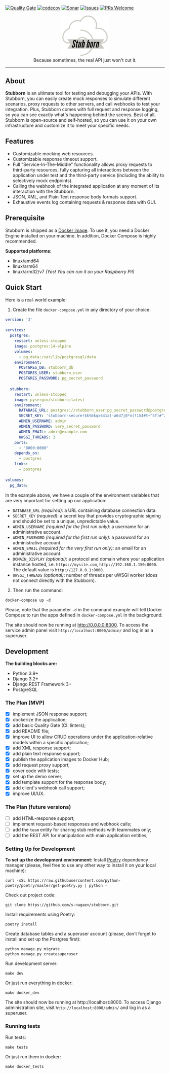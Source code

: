 [![Quality Gate](https://github.com/s-nagaev/stubborn/actions/workflows/main.yml/badge.svg)](https://github.com/s-nagaev/stubborn/actions/workflows/main.yml)
[![codecov](https://codecov.io/gh/s-nagaev/stubborn/branch/main/graph/badge.svg?token=CVVP1BEH9P)](https://codecov.io/gh/s-nagaev/stubborn)
[![Sonar](https://img.shields.io/sonar/quality_gate/s-nagaev_stubborn/main?label=Sonar%20QG&server=https%3A%2F%2Fsonarcloud.io)](https://sonarcloud.io/project/overview?id=s-nagaev_stubborn)
[![Issues](https://img.shields.io/github/issues/s-nagaev/stubborn)](https://github.com/s-nagaev/stubborn/issues/new)
[![PRs Welcome](https://img.shields.io/badge/PRs-welcome-brightgreen.svg)](https://github.com/s-nagaev/stubborn/pulls)
<p align="center">
  <img width=150 src="https://github.com/s-nagaev/stubborn/raw/main/docs/logo.png" alt="logo">
  <br>
Because sometimes, the real API just won't cut it.
</p>

* * *

## About
**Stubborn** is an ultimate tool for testing and debugging your APIs. With Stubborn, you can easily create mock 
responses to simulate different scenarios, proxy requests to other servers, and call webhooks to test your integration. 
Plus, Stubborn comes with full request and response logging, so you can see exactly what's happening behind the scenes. 
Best of all, Stubborn is open-source and self-hosted, so you can use it on your own infrastructure and customize it 
to meet your specific needs.

## Features
- Customizable mocking web resources.
- Customizable response timeout support.
- Full "Service-In-The-Middle" functionality allows proxy requests to third-party resources, fully capturing all 
interactions between the application under test and the third-party service (including the ability to selectively 
mock endpoints).
- Calling the webhook of the integrated application at any moment of its interaction with the Stubborn.
- JSON, XML, and Plain Text response body formats support.
- Exhaustive events log containing requests & response data with GUI.

## Prerequisite
Stubborn is shipped as a [Docker image](https://hub.docker.com/r/pysergio/stubborn). 
To use it, you need a Docker Engine installed on your machine. In addition, Docker Compose is highly recommended.

**Supported platforms:**
- linux/amd64
- linux/arm64
- linux/arm32/v7 *(Yes! You can run it on your Raspberry Pi!)*

## Quick Start
Here is a real-world example: 
1. Create the file `docker-compose.yml` in any directory of your choice:

```yaml
version: '3'

services:
  postgres:
    restart: unless-stopped
    image: postgres:14-alpine
    volumes:
      - pg_data:/var/lib/postgresql/data
    environment:
      POSTGRES_DB: stubborn_db
      POSTGRES_USER: stubborn_user
      POSTGRES_PASSWORD: pg_secret_password

  stubborn:
    restart: unless-stopped
    image: pysergio/stubborn:latest
    environment:
      DATABASE_URL: postgres://stubborn_user:pg_secret_password@postgres:5432/stubborn_db
      SECRET_KEY: 'stubborn-secure!$k%6kqx641a)-a6d7j8*n(!154#t+^5f)#^z5mjvlrf#u!'
      ADMIN_USERNAME: admin
      ADMIN_PASSWORD: very_secret_password
      ADMIN_EMAIL: admin@example.com
      UWSGI_THREADS: 3
    ports:
      - "8000:8000"
    depends_on:
      - postgres
    links:
      - postgres

volumes:
  pg_data:
```

In the example above, we have a couple of the environment variables that are very important for setting up our 
application:
- `DATABASE_URL` *(required)*: a URL containing database connection data. 
- `SECRET_KEY` *(required)*: a secret key that provides cryptographic signing and should be set to a unique, 
unpredictable value.
- `ADMIN_USERNAME` *(required for the first run only)*: a username for an administrative account.
- `ADMIN_PASSWORD` *(required for the first run only)*: a password for an administrative account.
- `ADMIN_EMAIL` *(required for the very first run only)*: an email for an administrative account.
- `DOMAIN_DISPLAY` *(optional)*: a protocol and domain where your application instance hosted, i.e. 
`https://mysite.com`, `http://192.168.1.150:8000`. The default value is `http://127.0.0.1:8000`.
- `UWSGI_THREADS` *(optional)*: number of threads per uWSGI worker (does not connect directly with the Stubborn).

2. Then run the command:
```shell
docker-compose up -d
```
Please, note that the parameter `-d` in the command example will tell Docker Compose to run the apps defined in
`docker-compose.yml` in the background.

The site should now be running at http://0.0.0.0:8000. To access the service admin panel visit 
`http://localhost:8000/admin/` and log in as a superuser.

## Development
**The building blocks are:**
- Python 3.9+
- Django 3.2+
- Django REST Framework 3+
- PostgreSQL

### The Plan (MVP)
- [x] implement JSON response support;
- [x] dockerize the application;
- [x] add basic Quality Gate (CI: linters);
- [x] add README file;
- [x] improve UI to allow CRUD operations under the application-relative models within a specific application;
- [x] add XML response support;
- [x] add plain text response support;
- [x] publish the application images to Docker Hub;
- [x] add request proxy support;
- [x] cover code with tests;
- [x] set up the demo server;
- [x] add template support for the response body;
- [x] add client's webhook call support;
- [x] improve UI/UX.

### The Plan (future versions)
- [ ] add HTML-response support;
- [ ] implement request-based responses and webhook calls;
- [ ] add the `team` entity for sharing stub methods with teammates only;
- [ ] add the REST API for manipulation with main application entities;

### Setting Up for Development
**To set up the development environment:**
Install [Poetry](https://python-poetry.org/) dependency manager (please, feel free to use any other way to install it
on your local machine):
```shell
curl -sSL https://raw.githubusercontent.com/python-poetry/poetry/master/get-poetry.py | python -
```

Check out project code:
```shell
git clone https://github.com/s-nagaev/stubborn.git
```

Install requirements using Poetry:
```shell
poetry install
```

Create database tables and a superuser account (please, don't forget to install and set up the Postgres first):
```shell
python manage.py migrate
python manage.py createsuperuser
```

Run development server:
```shell
make dev
```

Or just run everything in docker:
```shell
make docker_dev
```

The site should now be running at http://localhost:8000. To access Django administration site, 
visit `http://localhost:8000/admin/` and log in as a superuser.

### Running tests
Run tests:
```shell
make tests
```
Or just run them in docker:
```shell
make docker_tests
```